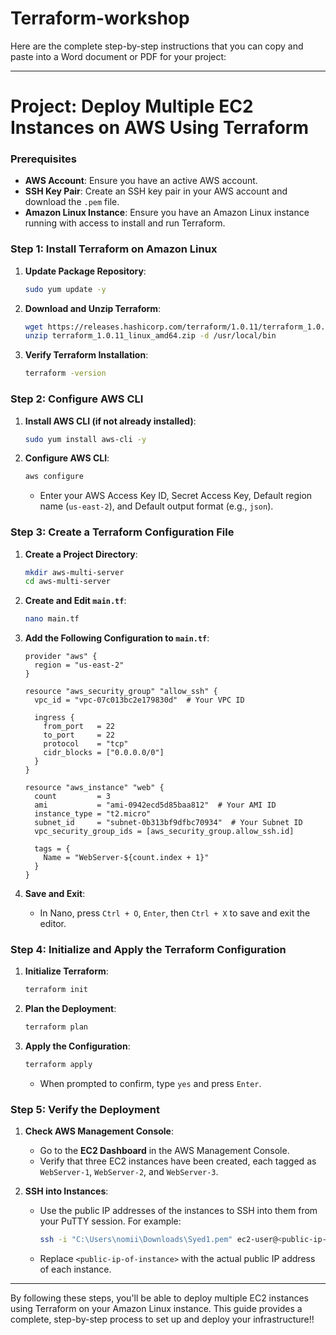 # Terraform-workshop

Here are the complete step-by-step instructions that you can copy and paste into a Word document or PDF for your project:

---

# Project: Deploy Multiple EC2 Instances on AWS Using Terraform

### Prerequisites

- **AWS Account**: Ensure you have an active AWS account.
- **SSH Key Pair**: Create an SSH key pair in your AWS account and download the `.pem` file.
- **Amazon Linux Instance**: Ensure you have an Amazon Linux instance running with access to install and run Terraform.

### Step 1: Install Terraform on Amazon Linux

1. **Update Package Repository**:
   ```sh
   sudo yum update -y
   ```

2. **Download and Unzip Terraform**:
   ```sh
   wget https://releases.hashicorp.com/terraform/1.0.11/terraform_1.0.11_linux_amd64.zip
   unzip terraform_1.0.11_linux_amd64.zip -d /usr/local/bin
   ```

3. **Verify Terraform Installation**:
   ```sh
   terraform -version
   ```

### Step 2: Configure AWS CLI

1. **Install AWS CLI (if not already installed)**:
   ```sh
   sudo yum install aws-cli -y
   ```

2. **Configure AWS CLI**:
   ```sh
   aws configure
   ```
   - Enter your AWS Access Key ID, Secret Access Key, Default region name (`us-east-2`), and Default output format (e.g., `json`).

### Step 3: Create a Terraform Configuration File

1. **Create a Project Directory**:
   ```sh
   mkdir aws-multi-server
   cd aws-multi-server
   ```

2. **Create and Edit `main.tf`**:
   ```sh
   nano main.tf
   ```

3. **Add the Following Configuration to `main.tf`**:

   ```hcl
   provider "aws" {
     region = "us-east-2"
   }

   resource "aws_security_group" "allow_ssh" {
     vpc_id = "vpc-07c013bc2e179830d"  # Your VPC ID

     ingress {
       from_port   = 22
       to_port     = 22
       protocol    = "tcp"
       cidr_blocks = ["0.0.0.0/0"]
     }
   }

   resource "aws_instance" "web" {
     count         = 3
     ami           = "ami-0942ecd5d85baa812"  # Your AMI ID
     instance_type = "t2.micro"
     subnet_id     = "subnet-0b313bf9dfbc70934"  # Your Subnet ID
     vpc_security_group_ids = [aws_security_group.allow_ssh.id]

     tags = {
       Name = "WebServer-${count.index + 1}"
     }
   }
   ```

4. **Save and Exit**:
   - In Nano, press `Ctrl + O`, `Enter`, then `Ctrl + X` to save and exit the editor.

### Step 4: Initialize and Apply the Terraform Configuration

1. **Initialize Terraform**:
   ```sh
   terraform init
   ```

2. **Plan the Deployment**:
   ```sh
   terraform plan
   ```

3. **Apply the Configuration**:
   ```sh
   terraform apply
   ```
   - When prompted to confirm, type `yes` and press `Enter`.

### Step 5: Verify the Deployment

1. **Check AWS Management Console**:
   - Go to the **EC2 Dashboard** in the AWS Management Console.
   - Verify that three EC2 instances have been created, each tagged as `WebServer-1`, `WebServer-2`, and `WebServer-3`.

2. **SSH into Instances**:
   - Use the public IP addresses of the instances to SSH into them from your PuTTY session. For example:
     ```sh
     ssh -i "C:\Users\nomii\Downloads\Syed1.pem" ec2-user@<public-ip-of-instance>
     ```
   - Replace `<public-ip-of-instance>` with the actual public IP address of each instance.

---

By following these steps, you'll be able to deploy multiple EC2 instances using Terraform on your Amazon Linux instance. This guide provides a complete, step-by-step process to set up and deploy your infrastructure!!
